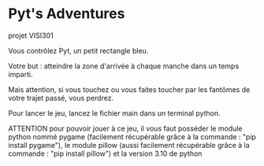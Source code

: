 # Pyt's Adventures
projet VISI301

Vous contrôlez Pyt, un petit rectangle bleu.

Votre but : atteindre la zone d'arrivée à chaque manche dans un temps imparti.

Mais attention, si vous touchez ou vous faites toucher par les fantômes de votre trajet passé, vous perdrez.

Pour lancer le jeu, lancez le fichier main dans un terminal python.

ATTENTION pour pouvoir jouer à ce jeu, il vous faut posséder le module python nommé pygame (facilement récupérable grâce à la commande : "pip install pygame"), le module pillow (aussi facilement récupérable grâce à la commande : "pip install pillow") et la version 3.10 de python